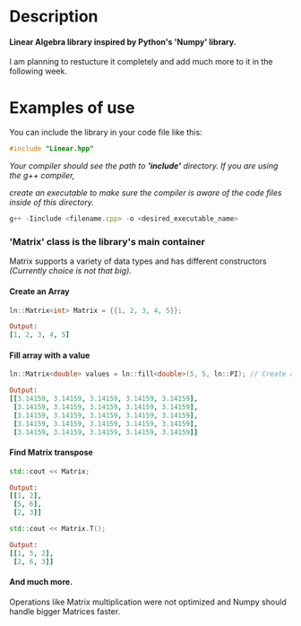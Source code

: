 # Description #

#### Linear Algebra library inspired by Python's 'Numpy' library. ####

I am planning to restucture it completely and add much more to it in the following week.

# Examples of use #


You can include the library in your code file like this:
```C++
#include "Linear.hpp"
```

_Your compiler should see the path to **'include'** directory. If you are using the g++ compiler,_

_create an executable to make sure the compiler is aware of the code files inside of this directory._

```JavaScript
g++ -Iinclude <filename.cpp> -o <desired_executable_name>
```

### 'Matrix' class is the library's main container ###
Matrix supports a variety of data types and has different constructors _(Currently choice is not that big)._

#### Create an Array ####

```C++
ln::Matrix<int> Matrix = {{1, 2, 3, 4, 5}}; 
```
```Ruby
Output:
[1, 2, 3, 4, 5]
```

#### Fill array with a value ####

```C++
ln::Matrix<double> values = ln::fill<double>(5, 5, ln::PI); // Create a 5x5 array filled with pi
```

```Ruby
Output:
[[3.14159, 3.14159, 3.14159, 3.14159, 3.14159],
 [3.14159, 3.14159, 3.14159, 3.14159, 3.14159],
 [3.14159, 3.14159, 3.14159, 3.14159, 3.14159],
 [3.14159, 3.14159, 3.14159, 3.14159, 3.14159],
 [3.14159, 3.14159, 3.14159, 3.14159, 3.14159]]
```

#### Find Matrix transpose ####

```C++
std::cout << Matrix;
```

```Ruby
Output:
[[1, 2],
 [5, 6],
 [2, 3]]
```

```C++
std::cout << Matrix.T();
```

```Ruby
Output:
[[1, 5, 2],
 [2, 6, 3]]
```

#### And much more. ####

Operations like Matrix multiplication were not optimized and Numpy should handle bigger Matrices faster. 


